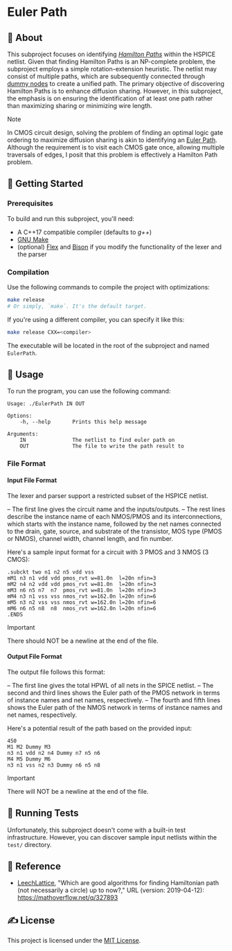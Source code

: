# Euler Path

## 🧐 About

This subproject focuses on identifying _[Hamilton Paths](https://en.wikipedia.org/wiki/Hamiltonian_path)_ within the HSPICE netlist. Given that finding Hamilton Paths is an NP-complete problem, the subproject employs a simple rotation-extension heuristic. The netlist may consist of multiple paths, which are subsequently connected through [dummy nodes](https://qr.ae/pK9WFU) to create a unified path. The primary objective of discovering Hamilton Paths is to enhance diffusion sharing. However, in this subproject, the emphasis is on ensuring the identification of at least one path rather than maximizing sharing or minimizing wire length.

> [!note]
> In CMOS circuit design, solving the problem of finding an optimal logic gate ordering to maximize diffusion sharing is akin to identifying an [Euler Path](https://en.wikipedia.org/wiki/Eulerian_path#Applications). Although the requirement is to visit each CMOS gate once, allowing multiple traversals of edges, I posit that this problem is effectively a Hamilton Path problem.

## 🏁 Getting Started

### Prerequisites

To build and run this subproject, you'll need:

- A C++17 compatible compiler (defaults to _g++_)
- [GNU Make](https://www.gnu.org/software/make/)
- (optional) [Flex](https://github.com/westes/flex) and [Bison](https://www.gnu.org/software/bison/) if you modify the functionality of the lexer and the parser

### Compilation

Use the following commands to compile the project with optimizations:

```sh
make release
# Or simply, `make`. It's the default target.
```

If you're using a different compiler, you can specify it like this:

```sh
make release CXX=<compiler>
```

The executable will be located in the root of the subproject and named `EulerPath`.

## 🎈 Usage

To run the program, you can use the following command:

```
Usage: ./EulerPath IN OUT

Options:
    -h, --help       Prints this help message

Arguments:
    IN               The netlist to find euler path on
    OUT              The file to write the path result to
```

### File Format

#### Input File Format

The lexer and parser support a restricted subset of the HSPICE netlist.

– The first line gives the circuit name and the inputs/outputs.
– The rest lines describe the instance name of each NMOS/PMOS and its interconnections, which starts with the instance name, followed by the net names connected to the drain, gate, source, and substrate of the transistor, MOS type (PMOS or NMOS), channel width, channel length, and fin number.

Here's a sample input format for a circuit with 3 PMOS and 3 NMOS (3 CMOS):

```
.subckt two n1 n2 n5 vdd vss
mM1 n3 n1 vdd vdd pmos_rvt w=81.0n  l=20n nfin=3
mM2 n4 n2 vdd vdd pmos_rvt w=81.0n  l=20n nfin=3
mM3 n6 n5 n7  n7  pmos_rvt w=81.0n  l=20n nfin=3
mM4 n3 n1 vss vss nmos_rvt w=162.0n l=20n nfin=6
mM5 n3 n2 vss vss nmos_rvt w=162.0n l=20n nfin=6
mM6 n6 n5 n8  n8  nmos_rvt w=162.0n l=20n nfin=6
.ENDS
```

> [!important]
> There should NOT be a newline at the end of the file.

#### Output File Format

The output file follows this format:

– The first line gives the total HPWL of all nets in the SPICE netlist.
– The second and third lines shows the Euler path of the PMOS network in terms of instance names and net names, respectively.
– The fourth and fifth lines shows the Euler path of the NMOS network in terms of instance names and net names, respectively.

Here's a potential result of the path based on the provided input:

```
450
M1 M2 Dummy M3
n3 n1 vdd n2 n4 Dummy n7 n5 n6
M4 M5 Dummy M6
n3 n1 vss n2 n3 Dummy n6 n5 n8
```

> [!important]
> There will NOT be a newline at the end of the file.

## 🔧 Running Tests

Unfortunately, this subproject doesn't come with a built-in test infrastructure. However, you can discover sample input netlists within the `test/` directory.

## 🎉 Reference

- [LeechLattice](https://mathoverflow.net/users/125498/leechlattice), "Which are good algorithms for finding Hamiltonian path (not necessarily a circle) up to now?," URL (version: 2019-04-12): https://mathoverflow.net/q/327893

## ✍️ License

This project is licensed under the [MIT License](./LICENSE).
